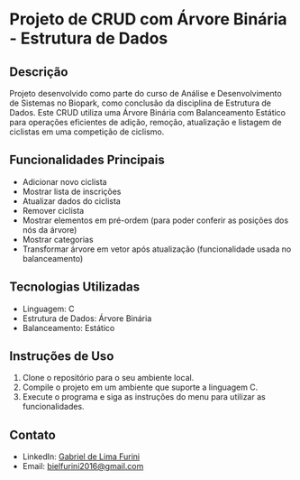 # Projeto de CRUD com Árvore Binária - Estrutura de Dados

  ## Descrição

Projeto desenvolvido como parte do curso de Análise e Desenvolvimento de Sistemas no Biopark, como conclusão da disciplina de Estrutura de Dados. Este CRUD utiliza uma Árvore Binária com Balanceamento Estático para operações eficientes de adição, remoção, atualização e listagem de ciclistas em uma competição de ciclismo.

## Funcionalidades Principais

- Adicionar novo ciclista
- Mostrar lista de inscrições
- Atualizar dados do ciclista
- Remover ciclista
- Mostrar elementos em pré-ordem (para poder conferir as posições dos nós da árvore)
- Mostrar categorias
- Transformar árvore em vetor após atualização (funcionalidade usada no balanceamento)

## Tecnologias Utilizadas

- Linguagem: C
- Estrutura de Dados: Árvore Binária
- Balanceamento: Estático

## Instruções de Uso

1. Clone o repositório para o seu ambiente local.
2. Compile o projeto em um ambiente que suporte a linguagem C.
3. Execute o programa e siga as instruções do menu para utilizar as funcionalidades.

## Contato

- LinkedIn: [Gabriel de Lima Furini](https://www.linkedin.com/in/gabriel-furini-0a0ba0295/)
- Email: bielfurini2016@gmail.com
